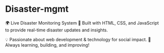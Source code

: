 # Disaster-mgmt
🌍 Live Disaster Monitoring System 🚨
Built with HTML, CSS, and JavaScript to provide real-time disaster updates and insights.

💡 Passionate about web development & technology for social impact.
📌 Always learning, building, and improving!

